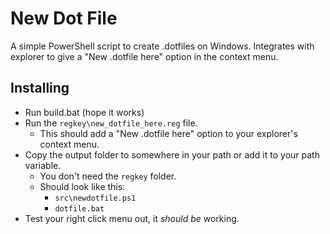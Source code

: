# New Dot File
A simple PowerShell script to create .dotfiles on Windows.  Integrates with explorer to give a "New .dotfile here" option in the context menu.

## Installing
- Run build.bat (hope it works)
- Run the `regkey\new_dotfile_here.reg` file.
  - This should add a "New .dotfile here" option to your explorer's context menu. 
- Copy the output folder to somewhere in your path or add it to your path variable.
  - You don't need the `regkey` folder.
  - Should look like this:
    - `src\newdotfile.ps1`
    - `dotfile.bat`
- Test your right click menu out, it *should be* working.
